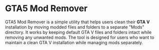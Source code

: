 # GTA5 Mod Remover

GTA5 Mod Remover is a simple utility that helps users clean their **GTA V** installation by moving modded files and folders to a separate "Mods" directory. It works by keeping default GTA V files and folders intact while removing any unwanted mods. The tool is designed for users who want to maintain a clean GTA V installation while managing mods separately.
